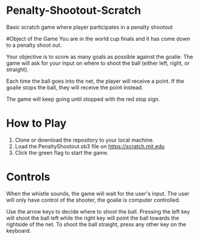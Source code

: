 # Penalty-Shootout-Scratch
Basic scratch game where player participates in a penalty shootout

#Object of the Game
You are in the world cup finals and it has come down to a penalty shoot out. 

Your objective is to score as many goals as possible against the goalie. The game will ask for your input on where to shoot the ball (either left, right, or straight).

Each time the ball goes into the net, the player will receive a point. If the goalie stops the ball, they will receive the point instead.

The game will keep going until stopped with the red stop sign.

# How to Play
1. Clone or download the repository to your local machine.
2. Load the PenaltyShootout.sb3 file on https://scratch.mit.edu
3. Click the green flag to start the game.

# Controls
When the whistle sounds, the game will wait for the user's input. The user will only have control of the shooter, the goalie is computer controlled.

Use the arrow keys to decide where to shoot the ball. Pressing the left key will shoot the ball left while the right key will point the ball towards the rightside of the net. To shoot the ball straight, press any other key on the keyboard. 